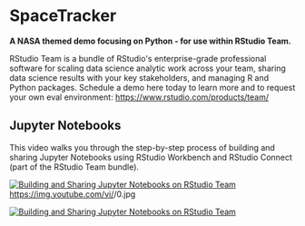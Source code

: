 # SpaceTracker
**A NASA themed demo focusing on Python - for use within RStudio Team.** 

RStudio Team is a bundle of RStudio's enterprise-grade professional software for scaling data science analytic work across your team, sharing data science results with your key stakeholders, and managing R and Python packages. Schedule a demo here today to learn more and to request your own eval environment: https://www.rstudio.com/products/team/

## Jupyter Notebooks

This video walks you through the step-by-step process of building and sharing Jupyter Notebooks using RStudio Workbench and RStudio Connect (part of the RStudio Team bundle).

[![Building and Sharing Jupyter Notebooks on RStudio Team](https://img.youtube.com/vi/embed/J-JJAjo_5Ew/0.jpg)](https://www.youtube.com/watch?v=embed/J-JJAjo_5Ew)
https://img.youtube.com/vi/<insert-youtube-video-id-here>/0.jpg
  

[![Building and Sharing Jupyter Notebooks on RStudio Team](https://img.youtube.com/vi/J-JJAjo_5Ew/0.jpg)](https://www.youtube.com/watch?v=J-JJAjo_5Ew)
